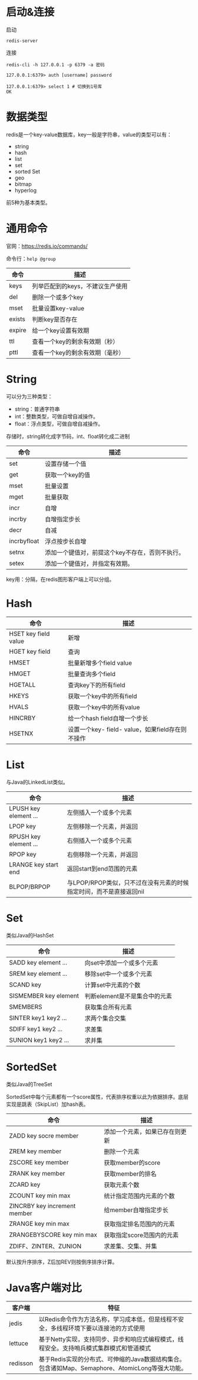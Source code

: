 # 启动&连接

启动

```shell
redis-server
```

连接

```shell
redis-cli -h 127.0.0.1 -p 6379 -a 密码

127.0.0.1:6379> auth [username] password

127.0.0.1:6379> select 1 # 切换到1号库
OK
```

# 数据类型

redis是一个key-value数据库，key一般是字符串，value的类型可以有：

* string
* hash
* list
* set
* sorted Set
* geo
* bitmap
* hyperlog

前5种为基本类型。

# 通用命令

官网：https://redis.io/commands/

命令行：`help @group`

| 命令   | 描述                             |
| ------ | -------------------------------- |
| keys   | 列举匹配到的keys，不建议生产使用 |
| del    | 删除一个或多个key                |
| mset   | 批量设置key-value                |
| exists | 判断key是否存在                  |
| expire | 给一个key设置有效期              |
| ttl    | 查看一个key的剩余有效期（秒）    |
| pttl   | 查看一个key的剩余有效期（毫秒）  |

# String

可以分为三种类型：

* string：普通字符串
* int：整数类型，可做自增自减操作。
* float：浮点类型，可做自增自减操作。

存储时，string转化成字节码，int、float转化成二进制

| 命令        | 描述                                            |
| ----------- | ----------------------------------------------- |
| set         | 设置存储一个值                                  |
| get         | 获取一个key的值                                 |
| mset        | 批量设置                                        |
| mget        | 批量获取                                        |
| incr        | 自增                                            |
| incrby      | 自增指定步长                                    |
| decr        | 自减                                            |
| incrbyfloat | 浮点按步长自增                                  |
| setnx       | 添加一个键值对，前提这个key不存在，否则不执行。 |
| setex       | 添加一个键值对，并指定有效期。                  |

key用：分隔，在redis图形客户端上可以分组。

# Hash

| 命令                 | 描述                                             |
| -------------------- | ------------------------------------------------ |
| HSET key field value | 新增                                             |
| HGET key field       | 查询                                             |
| HMSET                | 批量新增多个field value                          |
| HMGET                | 批量查询多个field                                |
| HGETALL              | 查询key下的所有field                             |
| HKEYS                | 获取一个key中的所有field                         |
| HVALS                | 获取一个key中的所有value                         |
| HINCRBY              | 给一个hash field自增一个步长                     |
| HSETNX               | 设置一个key- field- value，如果field存在则不操作 |

# List

与Java的LinkedList类似。

| 命令                  | 描述                                                         |
| --------------------- | ------------------------------------------------------------ |
| LPUSH key element ... | 左侧插入一个或多个元素                                       |
| LPOP key              | 左侧移除一个元素，并返回                                     |
| RPUSH key element ... | 右侧插入一个或多个元素                                       |
| RPOP key              | 右侧移除一个元素，并返回                                     |
| LRANGE key start end  | 返回start到end范围的元素                                     |
| BLPOP/BRPOP           | 与LPOP/RPOP类似，只不过在没有元素的时候指定时间，而不是直接返回nil |

# Set

类似Java的HashSet

| 命令                  | 描述                          |
| --------------------- | ----------------------------- |
| SADD key element ...  | 向set中添加一个或多个元素     |
| SREM key element ...  | 移除set中一个或多个元素       |
| SCAND key             | 计算set中元素的个数           |
| SISMEMBER key element | 判断element是不是集合中的元素 |
| SMEMBERS              | 获取集合所有元素              |
| SINTER key1 key2 ...  | 求两个集合交集                |
| SDIFF key1 key2 ...   | 求差集                        |
| SUNION key1 key2 ...  | 求并集                        |

# SortedSet

类似Java的TreeSet

SortedSet中每个元素都有一个score属性，代表排序权重以此为依据排序。底层实现是跳表（SkipList）加hash表。

| 命令                         | 描述                           |
| ---------------------------- | ------------------------------ |
| ZADD key socre member        | 添加一个元素，如果已存在则更新 |
| ZREM key member              | 删除一个元素                   |
| ZSCORE key member            | 获取member的score              |
| ZRANK  key member            | 获取member的排名               |
| ZCARD key                    | 获取元素个数                   |
| ZCOUNT  key min max          | 统计指定范围内元素的个数       |
| ZINCRBY key increment member | 给member自增指定步长           |
| ZRANGE key min max           | 获取指定排名范围内的元素       |
| ZRANGEBYSCORE key min max    | 获取指定score范围内的元素      |
| ZDIFF、ZINTER、ZUNION        | 求差集、交集、并集             |

默认按升序排序，Z后加REV则按倒序排序计算。

# Java客户端对比

| 客户端   | 特征                                                         |
| -------- | ------------------------------------------------------------ |
| jedis    | 以Redis命令作为方法名称，学习成本低，但是线程不安全，多线程环境下要以连接池的方式使用 |
| lettuce  | 基于Netty实现，支持同步、异步和响应式编程模式，线程安全。支持哨兵模式集群模式和管道模式 |
| redisson | 基于Redis实现的分布式、可伸缩的Java数据结构集合。包含诸如Map、Semaphore、AtomicLong等强大功能。 |

